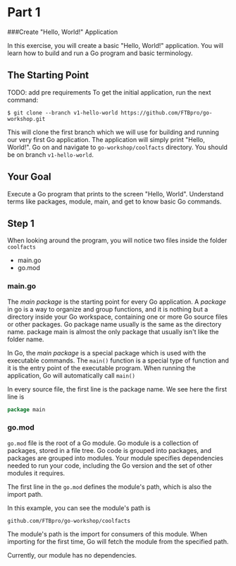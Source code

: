 # Part 1
###Create "Hello, World!" Application

In this exercise, you will create a basic "Hello, World!" application. You will learn how to build and run a Go program and basic terminology.

## The Starting Point
TODO: add pre requirements
To get the initial application, run the next command:
```commandline
$ git clone --branch v1-hello-world https://github.com/FTBpro/go-workshop.git
```
This will clone the first branch which we will use for building and running our very first Go application.
The application will simply print "Hello, World!". Go on and navigate to `go-workshop/coolfacts` directory. You should be on branch `v1-hello-world`.

## Your Goal
Execute a Go program that prints to the screen "Hello, World". Understand terms like packages, module, main, and get to know basic Go commands.

## Step 1
When looking around the program, you will notice two files inside the folder `coolfacts`
- main.go
- go.mod

### main.go
The _main package_ is the starting point for every Go application. A _package_ in go is a way to organize and group functions, and it is nothing but a directory inside your Go workspace, containing one or more Go source files or other packages. Go package name usually is the same as the directory name. package main is almost the only package that usually isn't like the folder name.

In Go, the _main package_ is a special package which is used with the executable commands. The `main()` function is a special type of function and it is the entry point of the executable program. When running the application, Go will automatically call `main()`

In every source file, the first line is the package name. We see here the first line is
```go
package main
```

### go.mod
`go.mod` file is the root of a Go module. Go module is a collection of packages, stored in a file tree. Go code is grouped into packages, and packages are grouped into modules. Your module specifies dependencies needed to run your code, including the Go version and the set of other modules it requires.

The first line in the `go.mod` defines the module's path, which is also the import path.

In this example, you can see the module's path is 
```goregexp
github.com/FTBpro/go-workshop/coolfacts
```
The module's path is the import for consumers of this module. When importing for the first time, Go will fetch the module from the specified path.

Currently, our module has no dependencies.

